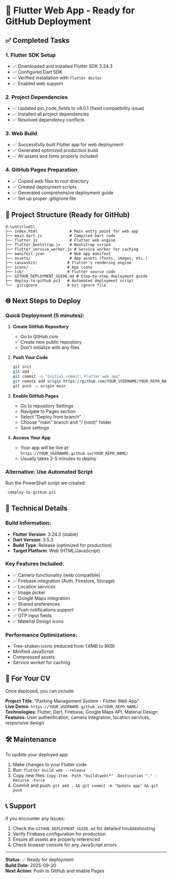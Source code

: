 # 🚀 Flutter Web App - Ready for GitHub Deployment

## ✅ Completed Tasks

### 1. Flutter SDK Setup
- ✅ Downloaded and installed Flutter SDK 3.24.3
- ✅ Configured Dart SDK
- ✅ Verified installation with `flutter doctor`
- ✅ Enabled web support

### 2. Project Dependencies
- ✅ Updated pin_code_fields to v8.0.1 (fixed compatibility issue)
- ✅ Installed all project dependencies
- ✅ Resolved dependency conflicts

### 3. Web Build
- ✅ Successfully built Flutter app for web deployment
- ✅ Generated optimized production build
- ✅ All assets and fonts properly included

### 4. GitHub Pages Preparation
- ✅ Copied web files to root directory
- ✅ Created deployment scripts
- ✅ Generated comprehensive deployment guide
- ✅ Set up proper .gitignore file

## 📁 Project Structure (Ready for GitHub)

```
d:\untitled1\
├── index.html              # Main entry point for web app
├── main.dart.js            # Compiled Dart code
├── flutter.js              # Flutter web engine
├── flutter_bootstrap.js    # Bootstrap script
├── flutter_service_worker.js # Service worker for caching
├── manifest.json           # Web app manifest
├── assets/                 # App assets (fonts, images, etc.)
├── canvaskit/             # Flutter's rendering engine
├── icons/                 # App icons
├── lib/                   # Flutter source code
├── GITHUB_DEPLOYMENT_GUIDE.md # Step-by-step deployment guide
├── deploy-to-github.ps1   # Automated deployment script
└── .gitignore             # Git ignore file
```

## 🌐 Next Steps to Deploy

### Quick Deployment (5 minutes):
1. **Create GitHub Repository**
   - Go to GitHub.com
   - Create new public repository
   - Don't initialize with any files

2. **Push Your Code**
   ```bash
   git init
   git add .
   git commit -m "Initial commit: Flutter web app"
   git remote add origin https://github.com/YOUR_USERNAME/YOUR_REPO_NAME.git
   git push -u origin main
   ```

3. **Enable GitHub Pages**
   - Go to repository Settings
   - Navigate to Pages section
   - Select "Deploy from branch"
   - Choose "main" branch and "/ (root)" folder
   - Save settings

4. **Access Your App**
   - Your app will be live at: `https://YOUR_USERNAME.github.io/YOUR_REPO_NAME/`
   - Usually takes 2-5 minutes to deploy

### Alternative: Use Automated Script
Run the PowerShell script we created:
```powershell
.\deploy-to-github.ps1
```

## 🔧 Technical Details

### Build Information:
- **Flutter Version**: 3.24.3 (stable)
- **Dart Version**: 3.5.3
- **Build Type**: Release (optimized for production)
- **Target Platform**: Web (HTML/JavaScript)

### Key Features Included:
- ✅ Camera functionality (web compatible)
- ✅ Firebase integration (Auth, Firestore, Storage)
- ✅ Location services
- ✅ Image picker
- ✅ Google Maps integration
- ✅ Shared preferences
- ✅ Push notifications support
- ✅ OTP input fields
- ✅ Material Design icons

### Performance Optimizations:
- Tree-shaken icons (reduced from 1.6MB to 8KB)
- Minified JavaScript
- Compressed assets
- Service worker for caching

## 📱 For Your CV

Once deployed, you can include:

**Project Title**: "Parking Management System - Flutter Web App"  
**Live Demo**: `https://YOUR_USERNAME.github.io/YOUR_REPO_NAME/`  
**Technologies**: Flutter, Dart, Firebase, Google Maps API, Material Design  
**Features**: User authentication, camera integration, location services, responsive design

## 🛠️ Maintenance

To update your deployed app:
1. Make changes to your Flutter code
2. Run: `flutter build web --release`
3. Copy new files: `Copy-Item -Path "build\web\*" -Destination "." -Recurse -Force`
4. Commit and push: `git add . && git commit -m "Update app" && git push`

## 📞 Support

If you encounter any issues:
1. Check the `GITHUB_DEPLOYMENT_GUIDE.md` for detailed troubleshooting
2. Verify Firebase configuration for production
3. Ensure all assets are properly referenced
4. Check browser console for any JavaScript errors

---
**Status**: ✅ Ready for deployment  
**Build Date**: 2025-09-20  
**Next Action**: Push to GitHub and enable Pages